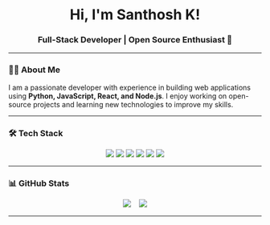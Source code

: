 <!-- ====================== Hero Section ====================== -->
<h1 align="center">Hi, I'm Santhosh K!</h1>
<h3 align="center">Full-Stack Developer | Open Source Enthusiast 🚀</h3>

---

<!-- ====================== About Me ====================== -->
### 👨‍💻 About Me
I am a passionate developer with experience in building web applications using **Python, JavaScript, React, and Node.js**. I enjoy working on open-source projects and learning new technologies to improve my skills.

---

<!-- ====================== Tech Stack ====================== -->
### 🛠 Tech Stack
<p align="center">
  <img src="https://img.shields.io/badge/Python-3776AB?style=for-the-badge&logo=python&logoColor=white"/>
  <img src="https://img.shields.io/badge/JavaScript-F7DF1E?style=for-the-badge&logo=javascript&logoColor=black"/>
  <img src="https://img.shields.io/badge/React-61DAFB?style=for-the-badge&logo=react&logoColor=black"/>
  <img src="https://img.shields.io/badge/Node.js-339933?style=for-the-badge&logo=node.js&logoColor=white"/>
  <img src="https://img.shields.io/badge/HTML-E34F26?style=for-the-badge&logo=html5&logoColor=white"/>
  <img src="https://img.shields.io/badge/CSS-1572B6?style=for-the-badge&logo=css3&logoColor=white"/>
</p>

---

<!-- ====================== GitHub Stats ====================== -->
### 📊 GitHub Stats
<p align="center" ml-10px>
  <!-- General GitHub stats -->
  <img src="https://github-readme-stats.vercel.app/api?username=Santhoshkailasam&show_icons=true&theme=radical&hide_border=true" />&nbsp;&nbsp;&nbsp;

  <!-- Top languages used -->
  <img src="https://github-readme-stats.vercel.app/api/top-langs/?username=Santhoshkailasam&layout=compact&theme=radical&hide_border=true" />
</p>


---

